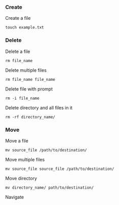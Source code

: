 
### **Create**
Create a file
```
touch example.txt
```
### **Delete**

Delete a file
```
rm file_name
```
Delete multiple files
```
rm file_name file_name
```
Delete file with prompt
```
rm -i file_name
```
Delete directory and all files in it
```
rm -rf directory_name/
```
### **Move**

Move a file
```
mv source_file /path/to/destination/
```
Move multiple files
```
mv source_file source_file /path/to/destination/
```
Move directory
```
mv directory_name/ path/to/destination/
```

Navigate
